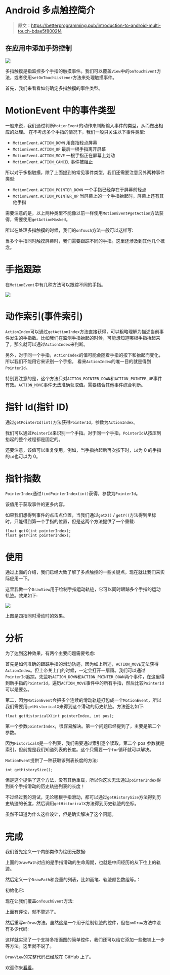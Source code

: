 # Android 多点触控简介

> 原文：<https://betterprogramming.pub/introduction-to-android-multi-touch-bdae5f8002f4>

## 在应用中添加手势控制

![](img/4c03750712ca0a9e5aaec8c70a3954fa.png)

多指触摸是指监控多个手指的触摸事件。我们可以覆盖`View`中的`onTouchEvent`方法，或者使用`setOnTouchListener`方法来处理触摸事件。

首先，我们来看看如何确定多指触摸的事件类型。

# MotionEvent 中的事件类型

一般来说，我们通过判断`MotionEvent`的动作来判断输入事件的类型，从而做出相应的处理。
在不考虑多个手指的情况下，我们一般只关注以下事件类型:

*   `MotionEvent.ACTION_DOWN`
    用食指轻点屏幕
*   `MotionEvent.ACTION_UP`
    最后一根手指离开屏幕
*   `MotionEvent.ACTION_MOVE`
    一根手指正在屏幕上划动
*   `MotionEvent.ACTION_CANCEL`
    事件被阻止

所以对于多指触摸，除了上面提到的常见事件类型，我们还需要注意另外两种事件类型:

*   `MotionEvent.ACTION_POINTER_DOWN`
    一个手指已经存在于屏幕前轻点
*   `MotionEvent.ACTION_POINTER_UP`
    当屏幕上的一个手指抬起时，屏幕上还有其他手指

需要注意的是，以上两种类型不能像以前一样使用`MotionEvent#getAction`方法获得，需要使用`getActionMasked`。

所以在处理多指触摸的时候，我们的`onTouch`方法一般可以这样写:

当多个手指同时触摸屏幕时，我们需要跟踪不同的手指。这里还涉及到其他几个概念。

# 手指跟踪

在`MotionEvent`中有几种方法可以跟踪不同的手指。

![](img/f83b6cb23cf5b17cbe3bd4d9a1d25cea.png)

# 动作索引(事件索引)

`ActionIndex`可以通过`getActionIndex`方法直接获得，可以粗略理解为描述当前事件发生的手指数。比如我们在监测手指抬起的时候，可能想知道哪根手指抬起来了，那么就可以通过`ActionIndex`来判断。

另外，对于同一个手指，`ActionIndex`的值可能会随着手指的按下和抬起而变化，所以我们不能用它来识别一个手指。
看来`ActionIndex`的唯一目的就是得到`PointerId`。

特别要注意的是，这个方法只对`ACTION_POINTER_DOWN`和`ACTION_POINTER_UP`事件有效。`ACTION_MOVE`事件无法准确获取值。需要结合其他事件综合判断。

# 指针 Id(指针 ID)

通过`getPointerId(int)`方法获得`PointerId`，参数为`ActionIndex`。

我们可以通过`PointerId`来识别一个手指。对于同一个手指，`PointerId`从按压到抬起的整个过程都是固定的。

还要注意，该值可以重复使用，例如，当手指抬起后再次按下时，`id`为 0 的手指的`id`也可以为 0。

# 指针指数

`PointerIndex`通过`findPointerIndex(int)`获得，参数为`PointerId`。

该值用于获取事件的更多内容。

如果我们想得到事件的点击点位置，当我们通过`getX()` / `getY()`方法得到坐标时，只能得到第一个手指的位置，但是这两个方法提供了一个重载:

```
float getX(int pointerIndex);
float getY(int pointerIndex);
```

# 使用

通过上面的介绍，我们已经大致了解了多点触控的一些关键点，现在就让我们来实际应用一下。

这里我做一个`DrawView`用于绘制手指运动轨迹，它可以同时跟踪多个手指的运动轨迹。效果如下:

![](img/e08d2b340647f28a2a3e6a073a2b432d.png)

上图是四指同时滑动时的效果。

# 分析

为了达到这种效果，有两个主要问题需要考虑:

首先是如何准确的跟踪手指的滑动轨迹，因为如上所述，`ACTION_MOVE`无法获得`ActionIndex`。但上帝关上门的时候，一定会打开一扇窗。我们可以通过`PointerId`追踪。先监听`ACTION_DOWN`和`ACTION_POINTER_DOWN`两个事件，在这里得到新手指的`PointerId`，遍历`ACTION_MOVE`事件中的所有手指，然后比较`PointerId`可以是要么。

第二，因为`MotionEvent`会把多个连续的滑动轨迹打包成一个`MotionEvent`，所以我们需要用`getHistoricalX`来得到这个滑动的历史轨迹。方法签名如下:

```
float getHistoricalX(int pointerIndex, int pos);
```

第一个参数`pointerIndex`，很容易解决。第一个问题已经提到了，主要是第二个参数。

因为`HistoricalX`是一个列表，我们需要通过索引逐个读取，第二个 pos 参数就是索引，但前提是我们知道列表的长度。这个只需要一个`for`循环就可以解决。

`MotionEvent`提供了一种获取该列表长度的方法:

```
int getHistorySize();
```

但是这个提供了这个方法，没有其他重载，所以你这次无法通过`pointerIndex`得到某个手指滑动的历史轨迹列表的长度！

不过经过我的测试，无论哪根手指滑动，都可以通过`getHistorySize`方法得到历史轨迹的长度，然后调用`getHistoricalX`方法得到历史轨迹的坐标。

虽然不知道为什么这样设计，但是确实解决了这个问题。

# 完成

我们首先定义一个内部类作为绘图元数据:

上面的`DrawPath`对应的是手指滑动的生命周期，也就是中间经历的从下往上的轨迹。

然后定义一个`DrawPath`和变量的列表，比如画笔、轨迹颜色数组等。：

初始化它:

现在让我们覆盖`onTouchEvent`方法:

上面有评论，就不赘述了。

然后重写`onDraw`方法。虽然这是一个用于绘制轨迹的控件，但在`onDraw`方法中没有多少代码:

这样就实现了一个支持多指画图的简单控件，我们还可以给它添加一些撤销上一步等方法。这里就不说了。

`DrawView`的完整代码已经放在 GitHub 上了。

欢迎你来[看看](https://github.com/0xZhangKe/Collection/blob/master/DrawView/DrawView.java)。